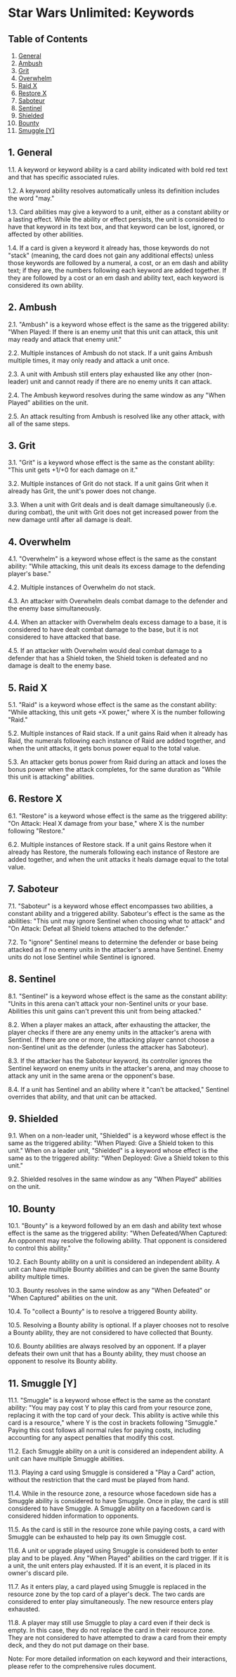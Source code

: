 # Star Wars Unlimited: Keywords

## Table of Contents
1. [General](#1-general)
2. [Ambush](#2-ambush)
3. [Grit](#3-grit)
4. [Overwhelm](#4-overwhelm)
5. [Raid X](#5-raid-x)
6. [Restore X](#6-restore-x)
7. [Saboteur](#7-saboteur)
8. [Sentinel](#8-sentinel)
9. [Shielded](#9-shielded)
10. [Bounty](#10-bounty)
11. [Smuggle [Y]](#11-smuggle-y)

## 1. General
1.1. A keyword or keyword ability is a card ability indicated with bold red text and that has specific associated rules.

1.2. A keyword ability resolves automatically unless its definition includes the word "may."

1.3. Card abilities may give a keyword to a unit, either as a constant ability or a lasting effect. While the ability or effect persists, the unit is considered to have that keyword in its text box, and that keyword can be lost, ignored, or affected by other abilities.

1.4. If a card is given a keyword it already has, those keywords do not "stack" (meaning, the card does not gain any additional effects) unless those keywords are followed by a numeral, a cost, or an em dash and ability text; if they are, the numbers following each keyword are added together. If they are followed by a cost or an em dash and ability text, each keyword is considered its own ability.

## 2. Ambush
2.1. "Ambush" is a keyword whose effect is the same as the triggered ability: "When Played: If there is an enemy unit that this unit can attack, this unit may ready and attack that enemy unit."

2.2. Multiple instances of Ambush do not stack. If a unit gains Ambush multiple times, it may only ready and attack a unit once.

2.3. A unit with Ambush still enters play exhausted like any other (non-leader) unit and cannot ready if there are no enemy units it can attack.

2.4. The Ambush keyword resolves during the same window as any "When Played" abilities on the unit.

2.5. An attack resulting from Ambush is resolved like any other attack, with all of the same steps.

## 3. Grit
3.1. "Grit" is a keyword whose effect is the same as the constant ability: "This unit gets +1/+0 for each damage on it."

3.2. Multiple instances of Grit do not stack. If a unit gains Grit when it already has Grit, the unit's power does not change.

3.3. When a unit with Grit deals and is dealt damage simultaneously (i.e. during combat), the unit with Grit does not get increased power from the new damage until after all damage is dealt.

## 4. Overwhelm
4.1. "Overwhelm" is a keyword whose effect is the same as the constant ability: "While attacking, this unit deals its excess damage to the defending player's base."

4.2. Multiple instances of Overwhelm do not stack.

4.3. An attacker with Overwhelm deals combat damage to the defender and the enemy base simultaneously.

4.4. When an attacker with Overwhelm deals excess damage to a base, it is considered to have dealt combat damage to the base, but it is not considered to have attacked that base.

4.5. If an attacker with Overwhelm would deal combat damage to a defender that has a Shield token, the Shield token is defeated and no damage is dealt to the enemy base.

## 5. Raid X
5.1. "Raid" is a keyword whose effect is the same as the constant ability: "While attacking, this unit gets +X power," where X is the number following "Raid."

5.2. Multiple instances of Raid stack. If a unit gains Raid when it already has Raid, the numerals following each instance of Raid are added together, and when the unit attacks, it gets bonus power equal to the total value.

5.3. An attacker gets bonus power from Raid during an attack and loses the bonus power when the attack completes, for the same duration as "While this unit is attacking" abilities.

## 6. Restore X
6.1. "Restore" is a keyword whose effect is the same as the triggered ability: "On Attack: Heal X damage from your base," where X is the number following "Restore."

6.2. Multiple instances of Restore stack. If a unit gains Restore when it already has Restore, the numerals following each instance of Restore are added together, and when the unit attacks it heals damage equal to the total value.

## 7. Saboteur
7.1. "Saboteur" is a keyword whose effect encompasses two abilities, a constant ability and a triggered ability. Saboteur's effect is the same as the abilities: "This unit may ignore Sentinel when choosing what to attack" and "On Attack: Defeat all Shield tokens attached to the defender."

7.2. To "ignore" Sentinel means to determine the defender or base being attacked as if no enemy units in the attacker's arena have Sentinel. Enemy units do not lose Sentinel while Sentinel is ignored.

## 8. Sentinel
8.1. "Sentinel" is a keyword whose effect is the same as the constant ability: "Units in this arena can't attack your non-Sentinel units or your base. Abilities this unit gains can't prevent this unit from being attacked."

8.2. When a player makes an attack, after exhausting the attacker, the player checks if there are any enemy units in the attacker's arena with Sentinel. If there are one or more, the attacking player cannot choose a non-Sentinel unit as the defender (unless the attacker has Saboteur).

8.3. If the attacker has the Saboteur keyword, its controller ignores the Sentinel keyword on enemy units in the attacker's arena, and may choose to attack any unit in the same arena or the opponent's base.

8.4. If a unit has Sentinel and an ability where it "can't be attacked," Sentinel overrides that ability, and that unit can be attacked.

## 9. Shielded
9.1. When on a non-leader unit, "Shielded" is a keyword whose effect is the same as the triggered ability: "When Played: Give a Shield token to this unit." When on a leader unit, "Shielded" is a keyword whose effect is the same as to the triggered ability: "When Deployed: Give a Shield token to this unit."

9.2. Shielded resolves in the same window as any "When Played" abilities on the unit.

## 10. Bounty
10.1. "Bounty" is a keyword followed by an em dash and ability text whose effect is the same as the triggered ability: "When Defeated/When Captured: An opponent may resolve the following ability. That opponent is considered to control this ability."

10.2. Each Bounty ability on a unit is considered an independent ability. A unit can have multiple Bounty abilities and can be given the same Bounty ability multiple times.

10.3. Bounty resolves in the same window as any "When Defeated" or "When Captured" abilities on the unit.

10.4. To "collect a Bounty" is to resolve a triggered Bounty ability.

10.5. Resolving a Bounty ability is optional. If a player chooses not to resolve a Bounty ability, they are not considered to have collected that Bounty.

10.6. Bounty abilities are always resolved by an opponent. If a player defeats their own unit that has a Bounty ability, they must choose an opponent to resolve its Bounty ability.

## 11. Smuggle [Y]
11.1. "Smuggle" is a keyword whose effect is the same as the constant ability: "You may pay cost Y to play this card from your resource zone, replacing it with the top card of your deck. This ability is active while this card is a resource," where Y is the cost in brackets following "Smuggle." Paying this cost follows all normal rules for paying costs, including accounting for any aspect penalties that modify this cost.

11.2. Each Smuggle ability on a unit is considered an independent ability. A unit can have multiple Smuggle abilities.

11.3. Playing a card using Smuggle is considered a "Play a Card" action, without the restriction that the card must be played from hand.

11.4. While in the resource zone, a resource whose facedown side has a Smuggle ability is considered to have Smuggle. Once in play, the card is still considered to have Smuggle. A Smuggle ability on a facedown card is considered hidden information to opponents.

11.5. As the card is still in the resource zone while paying costs, a card with Smuggle can be exhausted to help pay its own Smuggle cost.

11.6. A unit or upgrade played using Smuggle is considered both to enter play and to be played. Any "When Played" abilities on the card trigger. If it is a unit, the unit enters play exhausted. If it is an event, it is placed in its owner's discard pile.

11.7. As it enters play, a card played using Smuggle is replaced in the resource zone by the top card of a player's deck. The two cards are considered to enter play simultaneously. The new resource enters play exhausted.

11.8. A player may still use Smuggle to play a card even if their deck is empty. In this case, they do not replace the card in their resource zone. They are not considered to have attempted to draw a card from their empty deck, and they do not put damage on their base.

Note: For more detailed information on each keyword and their interactions, please refer to the comprehensive rules document.